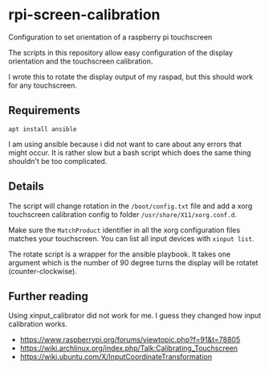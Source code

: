 # rpi-screen-calibration
Configuration to set orientation of a raspberry pi touchscreen 

The scripts in this repository allow easy configuration of the display 
orientation and the touchscreen calibration. 

I wrote this to rotate the display output of my raspad, but this should work
for any touchscreen.

## Requirements


```
apt install ansible
```

I am using ansible because i did not want to care about any errors that might 
occur. It is rather slow but a bash script which does the same thing shouldn't
be too complicated.

## Details

The script will change rotation in the `/boot/config.txt` file and add a
xorg touchscreen calibration config to folder `/usr/share/X11/xorg.conf.d`.

Make sure the `MatchProduct` identifier in all the xorg configuration files
matches your touchscreen. You can list all input devices with
`xinput list`.

The rotate script is a wrapper for the ansible playbook. It takes one argument
which is the number of 90 degree turns the display will be rotatet (counter-clockwise).

## Further reading

Using xinput_calibrator did not work for me. I guess they changed how input 
calibration works.

* https://www.raspberrypi.org/forums/viewtopic.php?f=91&t=78805
* https://wiki.archlinux.org/index.php/Talk:Calibrating_Touchscreen
* https://wiki.ubuntu.com/X/InputCoordinateTransformation

